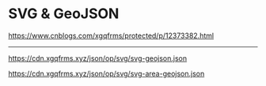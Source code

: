 # SVG & GeoJSON

https://www.cnblogs.com/xgqfrms/protected/p/12373382.html

***

https://cdn.xgqfrms.xyz/json/op/svg/svg-geojson.json

https://cdn.xgqfrms.xyz/json/op/svg/svg-area-geojson.json


